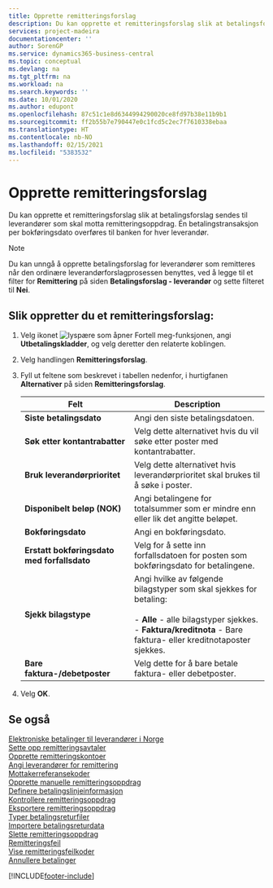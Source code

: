 ```yaml
---
title: Opprette remitteringsforslag
description: Du kan opprette et remitteringsforslag slik at betalingsforslag sendes til leverandører som skal motta remitteringsoppdrag.
services: project-madeira
documentationcenter: ''
author: SorenGP
ms.service: dynamics365-business-central
ms.topic: conceptual
ms.devlang: na
ms.tgt_pltfrm: na
ms.workload: na
ms.search.keywords: ''
ms.date: 10/01/2020
ms.author: edupont
ms.openlocfilehash: 87c51c1e8d6344994290020ce8fd97b38e11b9b1
ms.sourcegitcommit: ff2b55b7e790447e0c1fcd5c2ec7f7610338ebaa
ms.translationtype: HT
ms.contentlocale: nb-NO
ms.lasthandoff: 02/15/2021
ms.locfileid: "5383532"
---
```

# <a name="create-remittance-suggestions"></a>Opprette remitteringsforslag
Du kan opprette et remitteringsforslag slik at betalingsforslag sendes til leverandører som skal motta remitteringsoppdrag. Én betalingstransaksjon per bokføringsdato overføres til banken for hver leverandør.  

> [!NOTE]  
>  Du kan unngå å opprette betalingsforslag for leverandører som remitteres når den ordinære leverandørforslagprosessen benyttes, ved å legge til et filter for **Remittering** på siden **Betalingsforslag - leverandør** og sette filteret til **Nei**.  

## <a name="to-create-a-remittance-suggestion"></a>Slik oppretter du et remitteringsforslag:  

1.  Velg ikonet ![lyspære som åpner Fortell meg-funksjonen](../../media/ui-search/search_small.png "Fortell hva du vil gjøre"), angi **Utbetalingskladder**, og velg deretter den relaterte koblingen.  
2.  Velg handlingen **Remitteringsforslag**.  
3.  Fyll ut feltene som beskrevet i tabellen nedenfor, i hurtigfanen **Alternativer** på siden **Remitteringsforslag**.  

    |Felt|Description|  
    |---------------------------------|---------------------------------------|  
    |**Siste betalingsdato**|Angi den siste betalingsdatoen.|  
    |**Søk etter kontantrabatter**|Velg dette alternativet hvis du vil søke etter poster med kontantrabatter.|  
    |**Bruk leverandørprioritet**|Velg dette alternativet hvis leverandørprioritet skal brukes til å søke i poster.|  
    |**Disponibelt beløp (NOK)**|Angi betalingene for totalsummer som er mindre enn eller lik det angitte beløpet.|  
    |**Bokføringsdato**|Angi en bokføringsdato.|  
    |**Erstatt bokføringsdato med forfallsdato**|Velg for å sette inn forfallsdatoen for posten som bokføringsdato for betalingene.|  
    |**Sjekk bilagstype**|Angi hvilke av følgende bilagstyper som skal sjekkes for betaling:<br /><br /> -   **Alle** - alle bilagstyper sjekkes.<br />-   **Faktura/kreditnota** - Bare faktura- eller kreditnotaposter sjekkes.|  
    |**Bare faktura-/debetposter**|Velg dette for å bare betale faktura- eller debetposter.|  

4.  Velg **OK**.  

## <a name="see-also"></a>Se også  
 [Elektroniske betalinger til leverandører i Norge](electronic-payments-to-vendors-in-norway.md)   
 [Sette opp remitteringsavtaler](how-to-set-up-remittance-agreements.md)   
 [Opprette remitteringskontoer](how-to-create-remittance-accounts.md)   
 [Angi leverandører for remittering](how-to-set-up-vendors-for-remittance.md)   
 [Mottakerreferansekoder](recipient-reference-codes.md)   
 [Opprette manuelle remitteringsoppdrag](how-to-create-manual-remittance-payments.md)   
 [Definere betalingslinjeinformasjon](how-to-set-up-payment-line-information.md)   
 [Kontrollere remitteringsoppdrag](how-to-test-remittance-payments.md)   
 [Eksportere remitteringsoppdrag](how-to-export-remittance-payments.md)   
 [Typer betalingsreturfiler](types-of-payment-returns-files.md)   
 [Importere betalingsreturdata](how-to-import-payment-return-data.md)   
 [Slette remitteringsoppdrag](how-to-delete-remittance-payment-orders.md)   
 [Remitteringsfeil](remittance-errors.md)   
 [Vise remitteringsfeilkoder](how-to-view-remittance-error-codes.md)   
 [Annullere betalinger](how-to-cancel-payments.md)


[!INCLUDE[footer-include](../../includes/footer-banner.md)]